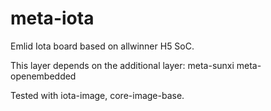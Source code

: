 meta-iota
==============
Emlid Iota board based on allwinner H5 SoC.

This layer depends on the additional layer:
meta-sunxi
meta-openembedded

Tested with iota-image, core-image-base.


